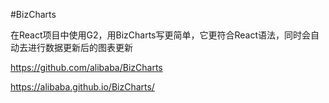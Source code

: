 #BizCharts

在React项目中使用G2，用BizCharts写更简单，它更符合React语法，同时会自动去进行数据更新后的图表更新

https://github.com/alibaba/BizCharts

https://alibaba.github.io/BizCharts/
